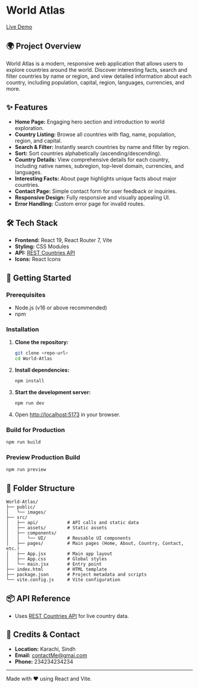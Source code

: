 # World Atlas

[Live Demo](https://world-atlas-delta.vercel.app/)

## 🌍 Project Overview

World Atlas is a modern, responsive web application that allows users to explore countries around the world. Discover interesting facts, search and filter countries by name or region, and view detailed information about each country, including population, capital, region, languages, currencies, and more.

## ✨ Features

- **Home Page:** Engaging hero section and introduction to world exploration.
- **Country Listing:** Browse all countries with flag, name, population, region, and capital.
- **Search & Filter:** Instantly search countries by name and filter by region.
- **Sort:** Sort countries alphabetically (ascending/descending).
- **Country Details:** View comprehensive details for each country, including native names, subregion, top-level domain, currencies, and languages.
- **Interesting Facts:** About page highlights unique facts about major countries.
- **Contact Page:** Simple contact form for user feedback or inquiries.
- **Responsive Design:** Fully responsive and visually appealing UI.
- **Error Handling:** Custom error page for invalid routes.

## 🛠️ Tech Stack

- **Frontend:** React 19, React Router 7, Vite
- **Styling:** CSS Modules
- **API:** [REST Countries API](https://restcountries.com/)
- **Icons:** React Icons

## 🚀 Getting Started

### Prerequisites

- Node.js (v16 or above recommended)
- npm

### Installation

1. **Clone the repository:**
   ```bash
   git clone <repo-url>
   cd World-Atlas
   ```
2. **Install dependencies:**
   ```bash
   npm install
   ```
3. **Start the development server:**
   ```bash
   npm run dev
   ```
4. Open [http://localhost:5173](http://localhost:5173) in your browser.

### Build for Production

```bash
npm run build
```

### Preview Production Build

```bash
npm run preview
```

## 📁 Folder Structure

```
World-Atlas/
├── public/
│   └── images/
├── src/
│   ├── api/           # API calls and static data
│   ├── assets/        # Static assets
│   ├── components/
│   │   └── UI/        # Reusable UI components
│   ├── pages/         # Main pages (Home, About, Country, Contact, etc.)
│   ├── App.jsx        # Main app layout
│   ├── App.css        # Global styles
│   └── main.jsx       # Entry point
├── index.html         # HTML template
├── package.json       # Project metadata and scripts
└── vite.config.js     # Vite configuration
```

## 📦 API Reference

- Uses [REST Countries API](https://restcountries.com/) for live country data.

## 🙏 Credits & Contact

- **Location:** Karachi, Sindh
- **Email:** contactMe@gmai.com
- **Phone:** 234234234234

---

Made with ❤️ using React and Vite.
